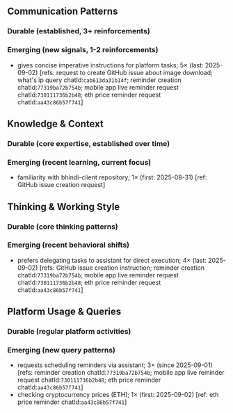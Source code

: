 ## Communication Patterns
### Durable (established, 3+ reinforcements)

### Emerging (new signals, 1-2 reinforcements)
- gives concise imperative instructions for platform tasks; 5× (last: 2025-09-02) [refs: request to create GitHub issue about image download; what's ip query chatId:`cab613da31b14f`; reminder creation chatId:`77319ba72b754b`; mobile app live reminder request chatId:`730111736b2b48`; eth price reminder request chatId:`aa43c86b57f741`]

## Knowledge & Context
### Durable (core expertise, established over time)

### Emerging (recent learning, current focus)
- familiarity with bhindi-client repository; 1× (first: 2025-08-31) [ref: GitHub issue creation request]

## Thinking & Working Style
### Durable (core thinking patterns)

### Emerging (recent behavioral shifts)
- prefers delegating tasks to assistant for direct execution; 4× (last: 2025-09-02) [refs: GitHub issue creation instruction; reminder creation chatId:`77319ba72b754b`; mobile app live reminder request chatId:`730111736b2b48`; eth price reminder request chatId:`aa43c86b57f741`]

## Platform Usage & Queries
### Durable (regular platform activities)

### Emerging (new query patterns)
- requests scheduling reminders via assistant; 3× (since 2025-09-01) [refs: reminder creation chatId:`77319ba72b754b`; mobile app live reminder request chatId:`730111736b2b48`; eth price reminder chatId:`aa43c86b57f741`]
- checking cryptocurrency prices (ETH); 1× (first: 2025-09-02) [ref: eth price reminder chatId:`aa43c86b57f741`]